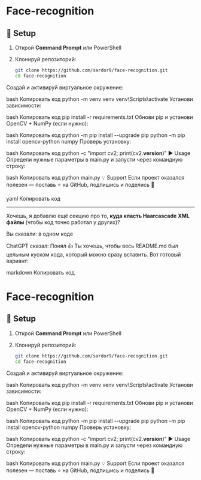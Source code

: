 # Face-recognition

## 🚀 Setup

1. Открой **Command Prompt** или PowerShell  
2. Клонируй репозиторий:

   ```bash
   git clone https://github.com/sardor9/face-recognition.git
   cd face-recognition
Создай и активируй виртуальное окружение:

bash
Копировать код
python -m venv venv
venv\Scripts\activate
Установи зависимости:

bash
Копировать код
pip install -r requirements.txt
Обнови pip и установи OpenCV + NumPy (если нужно):

bash
Копировать код
python -m pip install --upgrade pip
python -m pip install opencv-python numpy
Проверь установку:

bash
Копировать код
python -c "import cv2; print(cv2.__version__)"
▶️ Usage
Определи нужные параметры в main.py и запусти через командную строку:

bash
Копировать код
python main.py
💡 Support
Если проект оказался полезен — поставь ⭐️ на GitHub, подпишись и поделись 🙏

yaml
Копировать код

---

Хочешь, я добавлю ещё секцию про то, **куда класть Haarcascade XML файлы** (чтобы код точно работал у других)?






Вы сказали:
в одном коде 


ChatGPT сказал:
Понял 👍 Ты хочешь, чтобы весь README.md был цельным куском кода, который можно сразу вставить. Вот готовый вариант:

markdown
Копировать код
# Face-recognition

## 🚀 Setup

1. Открой **Command Prompt** или PowerShell  
2. Клонируй репозиторий:

   ```bash
   git clone https://github.com/sardor9/face-recognition.git
   cd face-recognition
Создай и активируй виртуальное окружение:

bash
Копировать код
python -m venv venv
venv\Scripts\activate
Установи зависимости:

bash
Копировать код
pip install -r requirements.txt
Обнови pip и установи OpenCV + NumPy (если нужно):

bash
Копировать код
python -m pip install --upgrade pip
python -m pip install opencv-python numpy
Проверь установку:

bash
Копировать код
python -c "import cv2; print(cv2.__version__)"
▶️ Usage
Определи нужные параметры в main.py и запусти через командную строку:

bash
Копировать код
python main.py
💡 Support
Если проект оказался полезен — поставь ⭐️ на GitHub, подпишись и поделись 🙏
